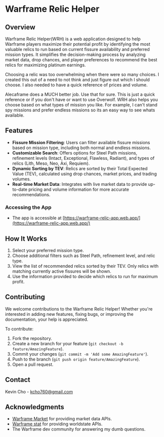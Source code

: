 # Warframe Relic Helper

## Overview
Warframe Relic Helper(WRH) is a web application designed to help Warframe players maximize their potential profit by identifying the most valuable relics to run based on current fissure availability and preferred mission types. It simplifies the decision-making process by analyzing market data, drop chances, and player preferences to recommend the best relics for maximizing platinum earnings.

Choosing a relic was too overwhelming when there were so many choices. I created this out of a need to not think and just figure out which I should choose. I also needed to have a quick reference of prices and volume.

Alecaframe does a MUCH better job. Use that for sure. This is just a quick reference or if you don't have or want to use Overwolf.
WRH also helps you choose based on what types of mission you like. For example, I can't stand spy missions and prefer endless missions so its an easy way to see whats available.

## Features
- **Fissure Mission Filtering**: Users can filter available fissure missions based on mission type, including both normal and endless missions.
- **Customizable Search**: Offers options for Steel Path missions, refinement levels (Intact, Exceptional, Flawless, Radiant), and types of relics (Lith, Meso, Neo, Axi, Requiem).
- **Dynamic Sorting by TEV**: Relics are sorted by their Total Expected Value (TEV), calculated using drop chances, market prices, and trading volumes.
- **Real-time Market Data**: Integrates with live market data to provide up-to-date pricing and volume information for more accurate recommendations.

### Accessing the App
- The app is accessible at [https://warframe-relic-app.web.app/](https://warframe-relic-app.web.app/)

## How It Works
1. Select your preferred mission type.
2. Choose additional filters such as Steel Path, refinement level, and relic type.
3. View the list of recommended relics sorted by their TEV. Only relics with matching currently active fissures will be shown.
4. Use the information provided to decide which relics to run for maximum profit.

## Contributing
We welcome contributions to the Warframe Relic Helper! Whether you're interested in adding new features, fixing bugs, or improving the documentation, your help is appreciated.

To contribute:
1. Fork the repository.
2. Create a new branch for your feature (`git checkout -b feature/AmazingFeature`).
3. Commit your changes (`git commit -m 'Add some AmazingFeature'`).
4. Push to the branch (`git push origin feature/AmazingFeature`).
5. Open a pull request.

## Contact
Kevin Cho - kcho760@gmail.com

## Acknowledgments
- [Warframe Market](https://warframe.market/) for providing market data APIs.
- [Warframe stat](https://docs.warframestat.us/) for providing worldstate APIs.
- The Warframe dev community for answering my dumb questions.
